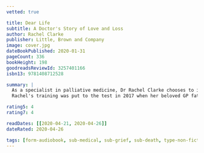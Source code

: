 ```yaml
---
vetted: true

title: Dear Life
subtitle: A Doctor's Story of Love and Loss
author: Rachel Clarke
publisher: Little, Brown and Company
image: cover.jpg
dateBookPublished: 2020-01-31
pageCount: 336
bookHeight: 198
goodreadsReviewId: 3257401166
isbn13: 9781408712528

summary: |
  As a specialist in palliative medicine, Dr Rachel Clarke chooses to inhabit a place many people would find too tragic to contemplate. Every day she tries to bring care and comfort to those reaching the end of their lives and to help make dying more bearable.
  Rachel's training was put to the test in 2017 when her beloved GP father was diagnosed with terminal cancer. She learned that nothing - even the best palliative care - can sugar-coat the pain of losing someone you love.

rating5: 4
rating7: 4

readDates: [[2020-04-21, 2020-04-26]]
dateRated: 2020-04-26

tags: [form-audiobook, sub-medical, sub-grief, sub-death, type-non-fiction]
---
```

